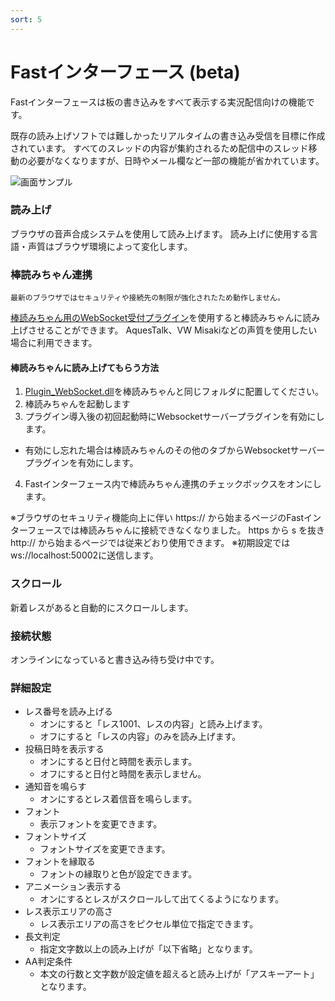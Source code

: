 ```yaml
---
sort: 5
---
```


# Fastインターフェース (beta)

Fastインターフェースは板の書き込みをすべて表示する実況配信向けの機能です。

既存の読み上げソフトでは難しかったリアルタイムの書き込み受信を目標に作成されています。
すべてのスレッドの内容が集約されるため配信中のスレッド移動の必要がなくなりますが、日時やメール欄など一部の機能が省かれています。

![画面サンプル](https://cdn.bbs.jpnkn.com/etc/fast-help-1.png)

### 読み上げ

ブラウザの音声合成システムを使用して読み上げます。
読み上げに使用する言語・声質はブラウザ環境によって変化します。

### 棒読みちゃん連携

```warning
最新のブラウザではセキュリティや接続先の制限が強化されたため動作しません。
```

[棒読みちゃん用のWebSocket受付プラグイン](https://github.com/xztaityozx/BouyomiChan-WebSocket-Plugin)を使用すると棒読みちゃんに読み上げさせることができます。
AquesTalk、VW Misakiなどの声質を使用したい場合に利用できます。

#### 棒読みちゃんに読み上げてもらう方法
 1. [Plugin_WebSocket.dll](https://github.com/xztaityozx/BouyomiChan-WebSocket-Plugin/raw/master/Plugin_WebSocket.dll)を棒読みちゃんと同じフォルダに配置してください。
 2. 棒読みちゃんを起動します
 3. プラグイン導入後の初回起動時にWebsocketサーバープラグインを有効にします。
  - 有効にし忘れた場合は棒読みちゃんのその他のタブからWebsocketサーバープラグインを有効にします。
 4. Fastインターフェース内で棒読みちゃん連携のチェックボックスをオンにします。

※ブラウザのセキュリティ機能向上に伴い https:// から始まるページのFastインターフェースでは棒読みちゃんに接続できなくなりました。
https から s を抜き http:// から始まるページでは従来どおり使用できます。
※初期設定ではws://localhost:50002に送信します。

### スクロール
新着レスがあると自動的にスクロールします。

### 接続状態
オンラインになっていると書き込み待ち受け中です。

### 詳細設定

 - レス番号を読み上げる
   - オンにすると「レス1001、レスの内容」と読み上げます。
   - オフにすると「レスの内容」のみを読み上げます。
 - 投稿日時を表示する
   - オンにすると日付と時間を表示します。
   - オフにすると日付と時間を表示しません。
 - 通知音を鳴らす
   - オンにするとレス着信音を鳴らします。
 - フォント
   - 表示フォントを変更できます。
 - フォントサイズ
   - フォントサイズを変更できます。
 - フォントを縁取る
   - フォントの縁取りと色が設定できます。
 - アニメーション表示する
   - オンにするとレスがスクロールして出てくるようになります。
 - レス表示エリアの高さ
   - レス表示エリアの高さをピクセル単位で指定できます。
 - 長文判定
   - 指定文字数以上の読み上げが「以下省略」となります。
 - AA判定条件
   - 本文の行数と文字数が設定値を超えると読み上げが「アスキーアート」となります。
